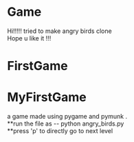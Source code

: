 # Game
Hi!!!!!
tried to make angry birds clone<br>
Hope u like it !!!<br>
# FirstGame
# MyFirstGame
a game made using pygame and pymunk .<br>
**run the file as -- python angry_birds.py <br>
**press 'p' to directly go to next level
